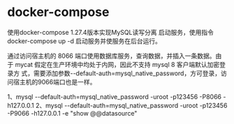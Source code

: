 # docker-compose
使用docker-compose 1.27.4版本实现MySQL读写分离
启动服务，使用指令 docker-compose up -d 启动服务并使服务在后台运行。

通过访问宿主机的 8066 端口使用数据库服务，查询数据，并插入一条数据。由于
mycat 假定在生产环境中均处于内网，因此不支持 mysql 8 客户端默认加密登录方
式，需要添加参数--default-auth=mysql_native_password，方可登录，访问宿主机的9066端口也是一样。

1、mysql --default-auth=mysql_native_password -uroot -p123456 -P8066 -h127.0.0.1
2、mysql --default-auth=mysql_native_password -uroot -p123456 -P9066 -h127.0.0.1 -e "show @@datasource" 
